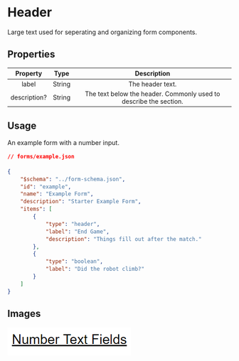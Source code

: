 # Header
Large text used for seperating and organizing form components.

## Properties

|   Property   |  Type  |                            Description                            |
|:------------:|:------:|:-----------------------------------------------------------------:|
|     label    | String |                          The header text.                         |
| description? | String | The text below the header. Commonly used to describe the section. |

## Usage
An example form with a number input.
```json
// forms/example.json

{
    "$schema": "../form-schema.json",
    "id": "example",
    "name": "Example Form",
    "description": "Starter Example Form",
    "items": [
        {
            "type": "header",
            "label": "End Game",
            "description": "Things fill out after the match."
        },
        {
            "type": "boolean",
            "label": "Did the robot climb?"
        }
    ]
}
```

## Images
![header](../img/header.png ":size=200%")
